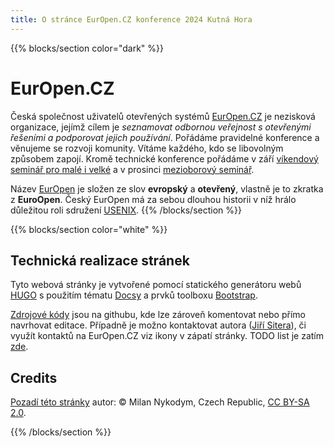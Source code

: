 ```yaml
---
title: O stránce EurOpen.CZ konference 2024 Kutná Hora
---
```


{{% blocks/section color="dark" %}}
# EurOpen.CZ
Česká společnost uživatelů otevřených systémů [EurOpen.CZ](https://www.europen.cz/) je nezisková organizace, jejímž cílem je *seznamovat odbornou veřejnost s otevřenými řešeními a podporovat jejich používání*. Pořádáme pravidelné konference a věnujeme se rozvoji komunity. Vítáme každého, kdo se libovolným způsobem zapojí. Kromě technické konference pořádáme v září [víkendový seminář pro malé i velké](https://www.europen.cz/node/94) a v prosinci [mezioborový seminář](https://www.europen.cz/node/90).

Název [EurOpen](https://www.europen.cz/) je složen ze slov  **evropský** a **otevřený**, vlastně je to zkratka z **EuroOpen**. Český EurOpen má za sebou dlouhou historii v níž hrálo důležitou roli sdružení [USENIX](https://www.usenix.org/).
{{% /blocks/section %}}

{{% blocks/section color="white" %}}
## Technická realizace stránek
Tyto webová stránky je vytvořené pomocí statického generátoru webů [HUGO](https://gohugo.io) s použitím tématu [Docsy](https://www.docsy.dev/) a prvků toolboxu [Bootstrap](https://getbootstrap.com/).

[Zdrojové kódy](https://github.com/europen-cz/europen-cz.gihub.io) jsou na githubu, kde lze zároveň komentovat nebo přímo navrhovat editace. Případně je možno kontaktovat autora ([Jiří Sitera](https://siterovi.cz/jiri/)), či využít kontaktů na EurOpen.CZ viz ikony v zápatí stránky. TODO list je zatím [zde](https://siterovi.cz/news/europen.cz/).

## Credits
[Pozadí této stránky](https://commons.wikimedia.org/w/index.php?curid=29093978) autor: © Milan Nykodym, Czech Republic, <a href="https://creativecommons.org/licenses/by-sa/2.0" title="Creative Commons Attribution-Share Alike 2.0">CC BY-SA 2.0</a>.

{{% /blocks/section %}}

